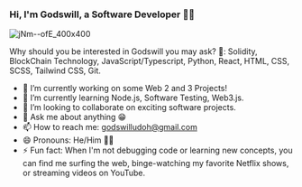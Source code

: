 ### Hi, I'm Godswill, a Software Developer 👋🏼

![jNm--ofE_400x400](https://user-images.githubusercontent.com/66226144/161663486-2e1a75ed-adfa-494e-a326-e47c908a5cfb.jpg)


Why should you be interested in Godswill you may ask? 🤗:
Solidity, BlockChain Technology, JavaScript/Typescript, Python, React, HTML, CSS, SCSS, Tailwind CSS, Git.

- 🔭 I’m currently working on some Web 2 and 3 Projects!
- 🌱 I’m currently learning Node.js, Software Testing, Web3.js.
- 👯 I’m looking to collaborate on exciting software projects.
- 💬 Ask me about anything 😁
- 📫 How to reach me: godswilludoh@gmail.com
- 😄 Pronouns: He/Him 🕴🏼
- ⚡ Fun fact: When I'm not debugging code or learning new concepts, you can find me surfing the web, binge-watching my favorite Netflix shows, or streaming videos on YouTube.
